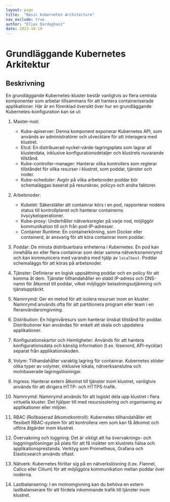 ```yaml
---
layout: page
title:  "Basic Kubernetes Architecture"
nav_exclude: true
author: "Elias Dardaghani"
date: 2023-10-19
---
```


# Grundläggande Kubernetes Arkitektur

## Beskrivning
 En grundläggande Kubernetes-kluster består vanligtvis av flera centrala komponenter som arbetar tillsammans för att hantera containeriserade applikationer. Här är en förenklad översikt över hur en grundläggande Kubernetes-konfiguration kan se ut:

1. Master-nod:
   - Kube-apiserver: Denna komponent exponerar Kubernetes API, som används av administratörer och utvecklare för att interagera med klustret.
   - Etcd: En distribuerad nyckel-värde-lagringsplats som lagrar all klusterdata, inklusive konfigurationsdetaljer och klustrets nuvarande tillstånd.
   - Kube-controller-manager: Hanterar olika kontrollers som reglerar tillståndet för olika resurser i klustret, som poddar, tjänster och noder.
   - Kube-scheduler: Avgör på vilka arbetsnoder poddar bör schemaläggas baserat på resurskrav, policys och andra faktorer.

2. Arbetsnoder:
   - Kubelet: Säkerställer att containrar körs i en pod, rapporterar nodens status till kontrollplanet och hanterar containerns livscykeloperationer.
   - Kube-proxy: Underhåller nätverksregler på varje nod, möjliggör kommunikation till och från pod-IP-adresser.
   - Container Runtime: En containerkörning, som Docker eller containerd, är ansvarig för att köra containrar inom poddar.

3. Poddar: De minsta distribuerbara enheterna i Kubernetes. En pod kan innehålla en eller flera containrar som delar samma nätverksnamnrymd och kan kommunicera med varandra med hjälp av `localhost`. Poddar schemaläggs för att köras på arbetsnoder.

4. Tjänster: Definierar en logisk uppsättning poddar och en policy för att komma åt dem. Tjänster tillhandahåller en stabil IP-adress och DNS-namn för åtkomst till poddar, vilket möjliggör belastningsutjämning och tjänstupptäckt.

5. Namnrymd: Ger en metod för att isolera resurser inom en kluster. Namnrymd används ofta för att partitionera program eller team i en fleranvändaromgivning.

6. Distribution: En högnivåresurs som hanterar önskat tillstånd för poddar. Distributioner kan användas för enkelt att skala och uppdatera applikationer.

7. Konfigurationskartor och Hemligheter: Används för att hantera konfigurationsdata och känslig information (t.ex. lösenord, API-nycklar) separat från applikationskoden.

8. Volym: Tillhandahåller varaktig lagring för containrar. Kubernetes stöder olika typer av volymer, inklusive lokala, nätverksanslutna och molnbaserade lagringslösningar.

9. Ingress: Hanterar extern åtkomst till tjänster inom klustret, vanligtvis används för att dirigera HTTP- och HTTPS-trafik.

10. Namnrymd: Namnrymd används för att logiskt dela upp klustret i flera virtuella kluster. Det hjälper till med resursisolering och organisering av applikationer eller miljöer.

11. RBAC (Rollbaserad åtkomstkontroll): Kubernetes tillhandahåller ett flexibelt RBAC-system för att kontrollera vem som kan få åtkomst och utföra åtgärder inom klustret.

12. Övervakning och loggning: Det är viktigt att ha övervaknings- och loggningslösningar på plats för att få insikter om klustrets hälsa och applikationsprestanda. Verktyg som Prometheus, Grafana och Elasticsearch används oftast.

13. Nätverk: Kubernetes förlitar sig på en nätverkslösning (t.ex. Flannel, Calico eller Cilium) för att möjliggöra kommunikation mellan poddar över noderna.

14. Lastbalansering: I en molnomgivning kan du behöva en extern lastbalanserare för att fördela inkommande trafik till tjänster inom klustret.
